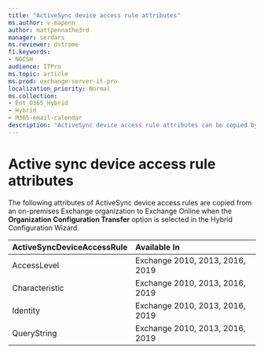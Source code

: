 ```yaml
---
title: "ActiveSync device access rule attributes"
ms.author: v-mapenn
author: mattpennathe3rd
manager: serdars
ms.reviewer: dstrome
f1.keywords:
- NOCSH
audience: ITPro
ms.topic: article
ms.prod: exchange-server-it-pro
localization_priority: Normal
ms.collection:
- Ent_O365_Hybrid
- Hybrid
- M365-email-calendar
description: "ActiveSync device access rule attributes can be copied by the Hybrid Configuration Wizard from your on-premises organization to Exchange Online to help simplify your hybrid deployment"
---
```


# Active sync device access rule attributes

The following attributes of ActiveSync device access rules are copied from an on-premises Exchange organization to Exchange Online when the **Organization Configuration Transfer** option is selected in the Hybrid Configuration Wizard.

|**ActiveSyncDeviceAccessRule**|**Available In**|
|:-----|:-----|
|AccessLevel|Exchange 2010, 2013, 2016, 2019|
|Characteristic|Exchange 2010, 2013, 2016, 2019|
|Identity|Exchange 2010, 2013, 2016, 2019|
|QueryString|Exchange 2010, 2013, 2016, 2019|
